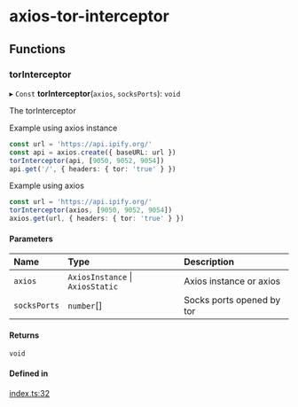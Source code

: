 # axios-tor-interceptor

## Functions

### torInterceptor

▸ `Const` **torInterceptor**(`axios`, `socksPorts`): `void`

The torInterceptor

Example using axios instance

```ts
const url = 'https://api.ipify.org/'
const api = axios.create({ baseURL: url })
torInterceptor(api, [9050, 9052, 9054])
api.get('/', { headers: { tor: 'true' } })
```

Example using axios

```ts
const url = 'https://api.ipify.org/'
torInterceptor(axios, [9050, 9052, 9054])
axios.get(url, { headers: { tor: 'true' } })
```

#### Parameters

| Name | Type | Description |
| :------ | :------ | :------ |
| `axios` | `AxiosInstance` \| `AxiosStatic` | Axios instance or axios |
| `socksPorts` | `number`[] | Socks ports opened by tor |

#### Returns

`void`

#### Defined in

[index.ts:32](https://github.com/BlackLacost/axios-tor-interceptor/blob/f0db68d/src/index.ts#L32)
